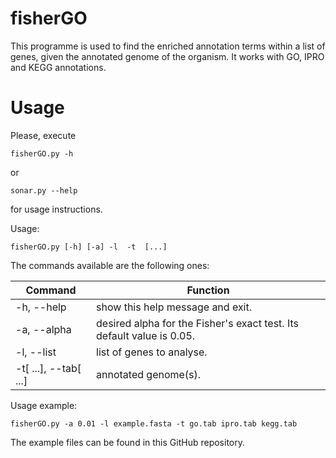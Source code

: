 # fisherGO

This programme is used to find the enriched annotation terms within a list of genes, given the annotated genome of the organism. It works with GO, IPRO and KEGG annotations.

# Usage

Please, execute
``` 
fisherGO.py -h
```
or
```
sonar.py --help
```
for usage instructions.

Usage:
```
fisherGO.py [-h] [-a] -l  -t  [...]
```

The commands available are the following ones:

|        Command        |                                Function                               |
|-----------------------|-----------------------------------------------------------------------|
| -h, --help            | show this help message and exit.                                      |
| -a, --alpha           | desired alpha for the Fisher's exact test. Its default value is 0.05. |
| -l, --list            | list of genes to analyse.                                             |
| -t[ ...], --tab[ ...] | annotated genome(s).                                                  |

Usage example:
```
fisherGO.py -a 0.01 -l example.fasta -t go.tab ipro.tab kegg.tab
```
The example files can be found in this GitHub repository.

